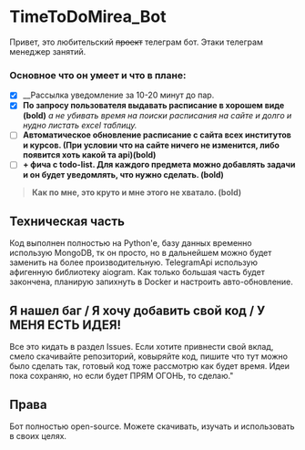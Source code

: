 TimeToDoMirea_Bot
===================
Привет, это любительский ~~проект~~ телеграм бот. Этаки телеграм менеджер занятий. 
### Основное что он умеет и что в плане: 
- [X]  __Рассылка уведомление за 10-20 минут до пар. 
- [X] __По запросу пользователя выдавать расписание в хорошем виде (bold)__ *а не убивать время на поиски расписания на сайте и долго и нудно листать excel таблицу.* 
- [ ] __Автоматическое обновление расписание с сайта всех институтов и курсов. (При условии что на сайте ничего не изменится, либо появится хоть какой та api)(bold)__
- [ ] __+ фича с todo-list. Для каждого предмета можно добавлять задачи и он будет уведомлять, что нужно сделать. (bold)__ 
> __Как по мне, это круто и мне этого не хватало. (bold)__
## Техническая часть
Код выполнен полностью на Python'е, базу данных временно использую MongoDB, тк он просто, но в дальнейшем можно будет заменить на более производительную. TelegramApi использую афигенную библиотеку aiogram.
Как только большая часть будет закончена, планирую запихнуть в Docker и настроить авто-обновление.
## Я нашел баг / Я хочу добавить свой код / У МЕНЯ ЕСТЬ ИДЕЯ!
Все это кидать в раздел Issues. Если хотите привнести свой вклад, смело скачивайте репозиторий, ковыряйте код, пишите что тут можно было сделать так, готовый код тоже рассмотрю как будет время.
Идеи пока сохраняю, но если будет ПРЯМ ОГОНЬ, то сделаю."
## Права
Бот полностью open-source. Можете скачивать, изучать и использовать в своих целях.


